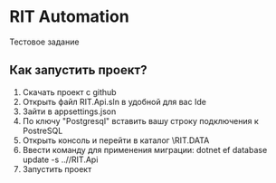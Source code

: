 # RIT Automation

Тестовое задание

## Как запустить проект?

1. Скачать проект с github
2. Открыть файл RIT.Api.sln в удобной для вас Ide
3. Зайти в appsettings.json
4. По ключу "Postgresql" вставить вашу строку подключения к PostreSQL
5. Открыть консоль и перейти в каталог \RIT.DATA
6. Ввести команду для применения миграции: dotnet ef database update -s ..//RIT.Api
7. Запустить проект
